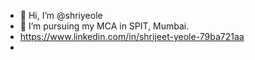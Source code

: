 - 👋 Hi, I’m @shriyeole
- 🌱 I’m pursuing my MCA in SPIT, Mumbai.
- https://www.linkedin.com/in/shrijeet-yeole-79ba721aa
- 

<!---
shriyeole/shriyeole is a ✨ special ✨ repository because its `README.md` (this file) appears on your GitHub profile.
You can click the Preview link to take a look at your changes.
--->
